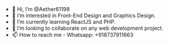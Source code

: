 - 👋 Hi, I’m @Aether61198
- 👀 I’m interested in Front-End Design and Graphics Design.
- 🌱 I’m currently learning ReactJS and PHP.
- 💞️ I’m looking to collaborate on any web development project.
- 📫 How to reach me - Whatsapp: +918737911663

<!---
Aether61198/Aether61198 is a ✨ special ✨ repository because its `README.md` (this file) appears on your GitHub profile.
You can click the Preview link to take a look at your changes.
--->
